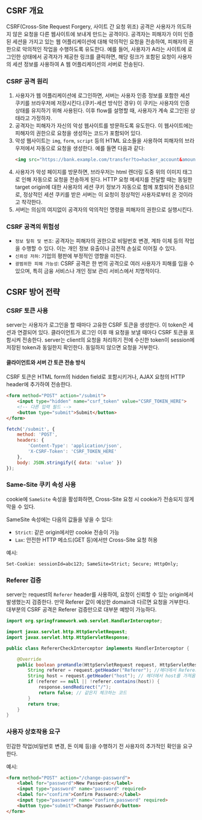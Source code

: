 ## CSRF 개요

CSRF(Cross-Site Request Forgery, 사이트 간 요청 위조) 공격은 사용자가 의도하지 않은 요청을 다른 웹사이트에 보내게 만드는 공격이다. 공격자는 피해자가 이미 인증된 세션을 가지고 있는 웹 어플리케이션에 대해 악의적인 요청을 전송하여, 피해자의 권한으로 악의적인 작업을 수행하도록 유도한다. 예를 들어, 사용자가 A라는 사이트에 로그인한 상태에서 공격자가 제공한 링크를 클릭하면, 해당 링크가 포함된 요청이 사용자의 세션 정보를 사용하여 A 웹 어플리케이션의 서버로 전송된다.

### CSRF 공격 원리
1. 사용자가 웹 어플리케이션에 로그인하면, 서버는 사용자 인증 정보를 포함한 세션 쿠키를 브라우저에 저장시킨다.(쿠키-세션 방식인 경우) 이 쿠키는 사용자의 인증 상태를 유지하기 위해 사용된다. 이후 flow를 설명할 때, 사용자가 계속 로그인된 상태라고 가정하자.
2. 공격자는 피해자가 자신의 악성 웹사이트를 방문하도록 유도한다. 이 웹사이트에는 피해자의 권한으로 요청을 생성하는 코드가 포함되어 있다.
3. 악성 웹사이트는 `img`, `form`, `script` 등의 HTML 요소들을 사용하여 피해자의 브라우저에서 자동으로 요청을 생성한다. 예를 들면 다음과 같다:
    ```html
    <img src="https://bank.example.com/transfer?to=hacker_account&amount=1000" style="display:none;">
    ```
4. 사용자가 악성 페이지를 방문하면, 브라우저는 html 렌더링 도중 위의 이미지 태그로 인해 자동으로 요청을 전송하게 된다. HTTP 요청 메세지를 전달할 때는 동일한 target origin에 대한 사용자의 세션 쿠키 정보가 자동으로 함께 포함되어 전송되므로, 정상적인 세션 쿠키를 받은 서버는 이 요청이 정상적인 사용자로부터 온 것이라고 착각한다.
5. 서버는 의심의 여지없이 공격자의 악의적인 명령을 피해자의 권한으로 실행시킨다.

### CSRF 공격의 위험성
- `정보 탈취 및 변조`: 공격자는 피해자의 권한으로 비밀번호 변경, 계좌 이체 등의 작업을 수행할 수 있다. 이는 개인 정보 유출이나 금전적 손실로 이어질 수 있다.
- `신뢰성 저하`: 기업의 평판에 부정적인 영향을 미친다.
- `광범위한 피해 가능성`: CSRF 공격은 한 번의 공격으로 여러 사용자가 피해를 입을 수 있으며, 특히 금융 서비스나 개인 정보 관리 서비스에서 치명적이다.

## CSRF 방어 전략

### CSRF 토큰 사용
server는 사용자가 로그인을 할 때마다 고유한 CSRF 토큰을 생성한다. 이 token은 세션과 연결되어 있다. 클라이언트가 로그인 이후 매 요청을 보낼 때마다 CSRF 토큰을 포함시켜 전송한다. server는 client의 요청을 처리하기 전에 수신한 token이 session에 저장된 token과 동일한지 확인한다. 동일하지 않으면 요청을 거부한다.

#### 클라이언트와 서버 간 토큰 전송 방식
CSRF 토큰은 HTML form의 hidden field로 포함시키거나, AJAX 요청의 HTTP header에 추가하여 전송한다.
```html
<form method="POST" action="/submit">
    <input type="hidden" name="csrf_token" value="CSRF_TOKEN_HERE">
    <!-- 다른 입력 필드 -->
    <button type="submit">Submit</button>
</form>
```
```js
fetch('/submit', {
    method: 'POST',
    headers: {
        'Content-Type': 'application/json',
        'X-CSRF-Token': 'CSRF_TOKEN_HERE'
    },
    body: JSON.stringify({ data: 'value' })
});
```

### Same-Site 쿠키 속성 사용
cookie에 `SameSite` 속성을 활성화하면, Cross-Site 요청 시 cookie가 전송되지 않게 막을 수 있다.

SameSite 속성에는 다음의 값들을 넣을 수 있다:
- `Strict`: 같은 origin에서만 cookie 전송이 가능
- `Lax`: 안전한 HTTP 메소드(GET 등)에서만 Cross-Site 요청 허용

예시:
```http
Set-Cookie: sessionId=abc123; SameSite=Strict; Secure; HttpOnly;
```

### Referer 검증
server는 request의 `Referer` header를 사용하여, 요청이 신뢰할 수 있는 origin에서 발생했는지 검증한다. 만약 Referer 값이 예상한 domain과 다르면 요청을 거부한다. 대부분의 CSRF 공격은 Referer 검증만으로 대부분 예방이 가능하다.

```java
import org.springframework.web.servlet.HandlerInterceptor;

import javax.servlet.http.HttpServletRequest;
import javax.servlet.http.HttpServletResponse;

public class RefererCheckInterceptor implements HandlerInterceptor {

    @Override
    public boolean preHandle(HttpServletRequest request, HttpServletResponse response, Object handler) throws Exception {
        String referer = request.getHeader("Referer"); //헤더에서 Referer 가져옴.
        String host = request.getHeader("host"); // 헤더에서 host를 가져옴
        if (referer == null || !referer.contains(host)) {
            response.sendRedirect("/");
            return false; // 같은지 체크하는 코드
        }
        return true;
    }
}
```

### 사용자 상호작용 요구
민감한 작업(비밀번호 변경, 돈 이체 등)을 수행하기 전 사용자의 추가적인 확인을 요구한다.

예시:
```html
<form method="POST" action="/change-password">
    <label for="password">New Password:</label>
    <input type="password" name="password" required>
    <label for="confirm">Confirm Password:</label>
    <input type="password" name="confirm_password" required>
    <button type="submit">Change Password</button>
</form>
```

